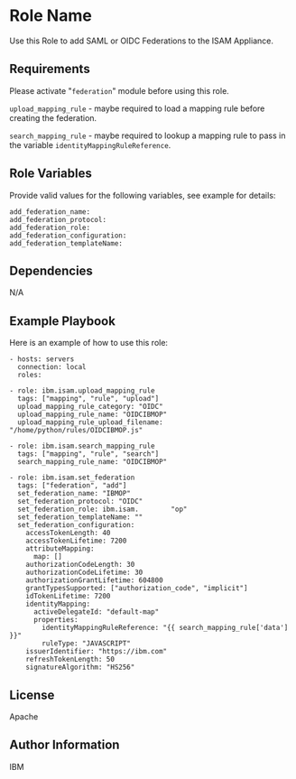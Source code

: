Role Name
=========

Use this Role to add SAML or OIDC Federations to the ISAM Appliance.

Requirements
------------

Please activate "`federation`" module before using this role.

`upload_mapping_rule` - maybe required to load a mapping rule before creating the federation.

`search_mapping_rule` - maybe required to lookup a mapping rule to pass in the variable `identityMappingRuleReference`.

Role Variables
--------------

Provide valid values for the following variables, see example for details:
~~~~
add_federation_name:
add_federation_protocol:
add_federation_role:
add_federation_configuration:
add_federation_templateName:
~~~~

Dependencies
------------
N/A

Example Playbook
----------------

Here is an example of how to use this role:

    - hosts: servers
      connection: local
      roles:

    - role: ibm.isam.upload_mapping_rule
      tags: ["mapping", "rule", "upload"]
      upload_mapping_rule_category: "OIDC"
      upload_mapping_rule_name: "OIDCIBMOP"
      upload_mapping_rule_upload_filename: "/home/python/rules/OIDCIBMOP.js"

    - role: ibm.isam.search_mapping_rule
      tags: ["mapping", "rule", "search"]
      search_mapping_rule_name: "OIDCIBMOP"

    - role: ibm.isam.set_federation
      tags: ["federation", "add"]
      set_federation_name: "IBMOP"
      set_federation_protocol: "OIDC"
      set_federation_role: ibm.isam.        "op"
      set_federation_templateName: ""
      set_federation_configuration:
        accessTokenLength: 40
        accessTokenLifetime: 7200
        attributeMapping:
          map: []
        authorizationCodeLength: 30
        authorizationCodeLifetime: 30
        authorizationGrantLifetime: 604800
        grantTypesSupported: ["authorization_code", "implicit"]
        idTokenLifetime: 7200
        identityMapping:
          activeDelegateId: "default-map"
          properties:
            identityMappingRuleReference: "{{ search_mapping_rule['data'] }}"
            ruleType: "JAVASCRIPT"
        issuerIdentifier: "https://ibm.com"
        refreshTokenLength: 50
        signatureAlgorithm: "HS256"

License
-------

Apache

Author Information
------------------

IBM
